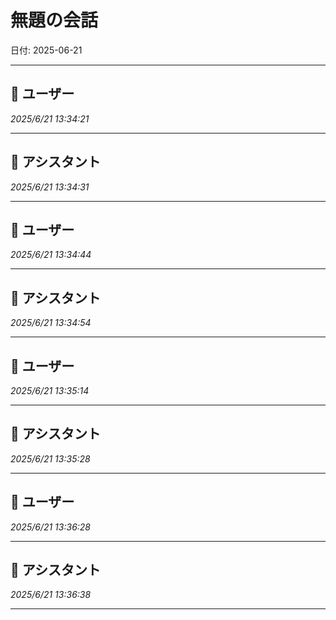 # 無題の会話

日付: 2025-06-21

---

## 👤 ユーザー
*2025/6/21 13:34:21*



---

## 🤖 アシスタント
*2025/6/21 13:34:31*



---

## 👤 ユーザー
*2025/6/21 13:34:44*



---

## 🤖 アシスタント
*2025/6/21 13:34:54*



---

## 👤 ユーザー
*2025/6/21 13:35:14*



---

## 🤖 アシスタント
*2025/6/21 13:35:28*



---

## 👤 ユーザー
*2025/6/21 13:36:28*



---

## 🤖 アシスタント
*2025/6/21 13:36:38*



---

